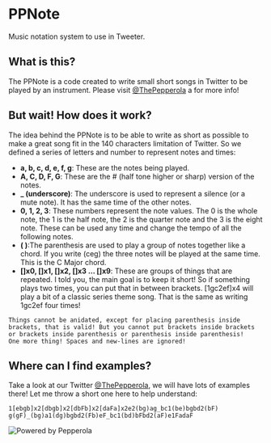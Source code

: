 # PPNote
Music notation system to use in Tweeter.

## What is this?
The PPNote is a code created to write small short songs in Twitter to be played by an instrument.
Please visit [@ThePepperola](https://twitter.com/thepepperola) a for more info!

## But wait! How does it work?
The idea behind the PPNote is to be able to write as short as possible to make a great song fit in the 
140 characters limitation of Twitter. 
So we defined a series of letters and number to represent notes and times:

- **a, b, c, d, e, f, g**: These are the notes being played.
- **A, C, D, F, G**: These are the # (half tone higher or sharp) version of the notes.
- **_ (underscore)**: The underscore is used to represent a silence (or a mute note).
It has the same time of the other notes.
- **0, 1, 2, 3**: These numbers represent the note values.
The 0 is the whole note, the 1 is the half note, the 2 is the quarter note and the 3 
is the eight note. These can be used any time and change the tempo of all the following notes.
- **( )**:The parenthesis are used to play a group of notes together like a chord.
If you write (ceg) the three notes will be played at the same time.
This is the C Major chord.
- **[]x0, []x1, []x2, []x3 ... []x9**: These are groups of things that are repeated. I told you, the main goal is to keep it short! So if something plays two times, you can put that in between brackets.
[1gc2ef]x4 will play a bit of a classic series theme song.
That is the same as writing 1gc2ef four times!

```
Things cannot be anidated, except for placing parenthesis inside brackets, that is valid! But you cannot put brackets inside brackets or brackets inside parenthesis or parenthesis inside parenthesis!
One more thing! Spaces and new-lines are ignored!
```

## Where can I find examples?
Take a look at our Twitter [@ThePepperola](https://twitter.com/thepepperola), we will have lots of examples there! Let me throw a short one here to help understand:

```ppnote
1[ebgb]x2[dbgb]x2[dbFb]x2[daFa]x2e2(bg)ag_bc1(be)bgbd2(bF) g(gF)_(bg)a1(dg)bgbd2(Fb)eF_bc1(bd)bFbd2(aF)e1FadaF
```

![Powered by Pepperola](https://pepperola.github.io/PPNote/images/pepperola_brand.png)
